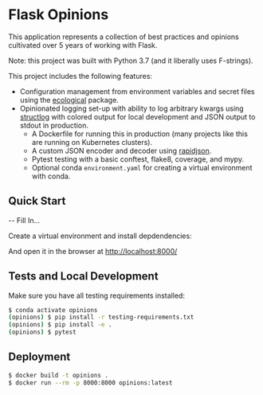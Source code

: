 # Flask Opinions

This application represents a collection of best practices and opinions cultivated over 5 years of working with Flask.

Note: this project was built with Python 3.7 (and it liberally uses F-strings).

This project includes the following features:

- Configuration management from environment variables and secret files using the [ecological](https://github.com/jmcs/ecological) package.
- Opinionated logging set-up with ability to log arbitrary kwargs using [structlog](http://www.structlog.org/en/stable/) with colored output for local
  development and JSON output to stdout in production.
  - A Dockerfile for running this in production (many projects like this are running on Kubernetes clusters).
  - A custom JSON encoder and decoder using [rapidjson](https://github.com/python-rapidjson/python-rapidjson).
  - Pytest testing with a basic conftest, flake8, coverage, and mypy.
  - Optional conda `environment.yaml` for creating a virtual environment with conda.


## Quick Start

-- Fill In...

Create a virtual environment and install depdendencies:




And open it in the browser at [http://localhost:8000/](http://localhost:8000/)

## Tests and Local Development

Make sure you have all testing requirements installed:

```sh
$ conda activate opinions
(opinions) $ pip install -r testing-requirements.txt
(opinions) $ pip install -e .
(opinions) $ pytest
```

## Deployment

```sh
$ docker build -t opinions .
$ docker run --rm -p 8000:8000 opinions:latest
```
